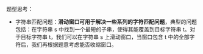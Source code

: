 题型思考：

* 字符串匹配问题：**滑动窗口可用于解决一些系列的字符匹配问题**，典型的问题包括：在字符串 s 中找到一个最短的子串，使得其能覆盖到目标字符串 t。对于目标字符串 t，我们可以在字符串 s 上滑动窗口，当窗口包含 t 中的全部字符后，我们再根据题意考虑能否收缩窗口。